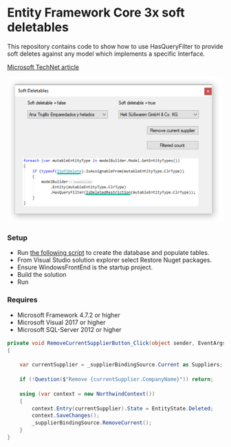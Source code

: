 # Entity Framework Core 3x soft deletables

This repository contains code to show how to use HasQueryFilter to provide soft deletes against any model which implements a specific Interface.

[Microsoft TechNet article](https://social.technet.microsoft.com/wiki/contents/articles/53834.entity-framework-core-3-x-global-query-filters-c.aspx)

![screenshot](assets/softdelete1.png)

### Setup
- Run [the following script](https://github.com/karenpayneoregon/ef-core-soft-delete/blob/master/EntityLibrary/DataScripts/script.sql) to create the database and populate tables.
- From Visual Studio solution explorer select Restore Nuget packages.
- Ensure WindowsFrontEnd is the startup project.
- Build the solution
- Run

### Requires
- Microsoft Framework 4.7.2 or higher
- Microsoft Visual 2017 or higher
- Microsoft SQL-Server 2012 or higher 

```csharp
private void RemoveCurrentSupplierButton_Click(object sender, EventArgs e)
{

    var currentSupplier = _supplierBindingSource.Current as Suppliers;

    if (!Question($"Remove {currentSupplier.CompanyName}")) return;

    using (var context = new NorthwindContext())
    {
        context.Entry(currentSupplier).State = EntityState.Deleted;
        context.SaveChanges();
        _supplierBindingSource.RemoveCurrent();
    }
}
```